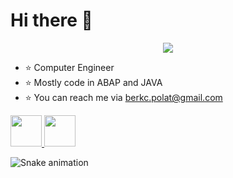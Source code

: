 # Hi there 👋

<p align="center">
  <img src="https://capsule-render.vercel.app/api?text=Hey Everyone!🕹️&animation=fadeIn&type=waving&color=gradient&height=100"/>
</p>

- ⭐️ Computer Engineer
- ⭐️ Mostly code in ABAP and JAVA
- ⭐️ You can reach me via berkc.polat@gmail.com


<a href="https://www.instagram.com/brkcnplt/">
  <img height="50" src="https://user-images.githubusercontent.com/46517096/166974368-9798f39f-1f46-499c-b14e-81f0a3f83a06.png"/>
</a>

<a href="https://www.linkedin.com/in/berkcanpolat/">
  <img height="50" src="https://user-images.githubusercontent.com/46517096/166973395-19676cd8-f8ec-4abf-83ff-da8243505b82.png"/>
</a>


![Snake animation](https://github.com/thepiyushmalhotra/thepiyushmalhotra/blob/output/github-contribution-grid-snake.svg)
